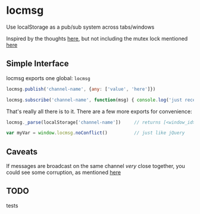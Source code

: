 # locmsg

Use localStorage as a pub/sub system across tabs/windows

Inspired by the thoughts [here](http://bens.me.uk/2013/localstorage-inter-window-messaging),
but not including the mutex lock mentioned [here](http://balpha.de/2012/03/javascript-concurrency-and-locking-the-html5-localstorage/)


## Simple Interface

locmsg exports one global: `locmsg`

```javascript
locmsg.publish('channel-name', {any: ['value', 'here']})

locmsg.subscribe('channel-name', function(msg) { console.log('just received', msg) })
```

That's really all there is to it. There are a few more exports for convenience:

```javascript
locmsg._parse(localStorage['channel-name'])     // returns [<window_id>, <msg_value>]

var myVar = window.locmsg.noConflict()          // just like jQuery
```


## Caveats

If messages are broadcast on the same channel _very_ close together, you could see some
corruption, as mentioned [here](http://balpha.de/2012/03/javascript-concurrency-and-locking-the-html5-localstorage/)


## TODO

tests

